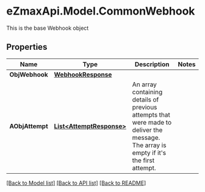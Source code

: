 # eZmaxApi.Model.CommonWebhook
This is the base Webhook object

## Properties

Name | Type | Description | Notes
------------ | ------------- | ------------- | -------------
**ObjWebhook** | [**WebhookResponse**](WebhookResponse.md) |  | 
**AObjAttempt** | [**List&lt;AttemptResponse&gt;**](AttemptResponse.md) | An array containing details of previous attempts that were made to deliver the message. The array is empty if it&#39;s the first attempt. | 

[[Back to Model list]](../README.md#documentation-for-models) [[Back to API list]](../README.md#documentation-for-api-endpoints) [[Back to README]](../README.md)

